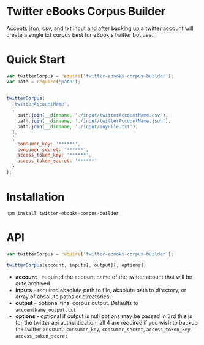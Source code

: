 Twitter eBooks Corpus Builder
=======

Accepts json, csv, and txt input and after backing up a twitter account will create a single txt corpus best for eBook    s twitter bot use.

Quick Start
=======
```javascript
var twitterCorpus = require('twitter-ebooks-corpus-builder');
var path = require('path');


twitterCorpus(
  'twitterAccountName',
  [
    path.join(__dirname, './input/twitterAccountName.csv'),
    path.join(__dirname, './input/twitterAccountName.json'),
    path.join(__dirname, './input/anyFile.txt'),
  ],
  {
    consumer_key: '******',
    consumer_secret: '******',
    access_token_key: '******',
    access_token_secret: '******'
  }
);
```

Installation
====
```
npm install twitter-ebooks-corpus-builder
```


API
====
```javascript
var twitterCorpus = require('twitter-ebooks-corpus-builder');

twitterCorpus(account, inputs[, output][, options])
```
* **account** - required
  the account name of the twitter acount that will be auto archived
* **inputs** - required
  absolute path to file, absolute path to directory, or array of absolute paths or directories.
* **output** - optional
  final corpus output. Defaults to `accountName_output.txt`
* **options** - optional
  if output is null options may be passed in 3rd
  this is for the twitter api authentication. all 4 are required if you wish to backup the twitter account:
  `consumer_key`, `consumer_secret`, `access_token_key`, `access_token_secret`
